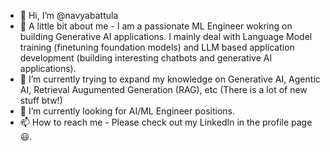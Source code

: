 - 👋 Hi, I’m @navyabattula
- 👀 A little bit about me - I am a passionate ML Engineer wokring on building Generative AI applications. I mainly deal with Language Model training (finetuning foundation models) and LLM based application development (building interesting chatbots and generative AI applications). 
- 🌱 I’m currently trying to expand my knowledge on Generative AI, Agentic AI, Retrieval Augumented Generation (RAG), etc (There is a lot of new stuff btw!)
- 🔎 I’m currently looking for AI/ML Engineer positions. 
- 📫 How to reach me - Please check out my LinkedIn in the profile page 😃. 

<!---
navyabattula/navyabattula is a ✨ special ✨ repository because its `README.md` (this file) appears on your GitHub profile.
You can click the Preview link to take a look at your changes.
--->
